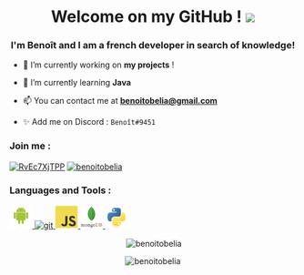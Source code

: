 <h1 align="center">Welcome on my GitHub ! <img src="https://raw.githubusercontent.com/MartinHeinz/MartinHeinz/master/wave.gif" width="30px"></h1>
<h3 align="center">I'm Benoît and I am a french developer in search of knowledge!</h3>

- 🔭 I’m currently working on **my projects** !

- 🌱 I’m currently learning **Java**

- 📫 You can contact me at **benoitobelia@gmail.com**

- ✨ Add me on Discord : `Benoît#9451`

<h3 align="left">Join me :</h3>
<p align="left">
<a href="https://discord.gg/RvEc7XjTPP" target="blank"><img align="center" src="https://raw.githubusercontent.com/rahuldkjain/github-profile-readme-generator/master/src/images/icons/Social/discord.svg" alt="RvEc7XjTPP" height="30" width="40" /></a>
<a href="https://twitter.com/benoitobelia" target="blank"><img align="center" src="https://raw.githubusercontent.com/rahuldkjain/github-profile-readme-generator/master/src/images/icons/Social/twitter.svg" alt="benoitobelia" height="30" width="40" /></a>
</p>

<h3 align="left">Languages and Tools :</h3>
<p align="left"> <a href="https://developer.android.com" target="_blank"> <img src="https://raw.githubusercontent.com/devicons/devicon/master/icons/android/android-original-wordmark.svg" alt="android" width="40" height="40"/> </a> <a href="https://git-scm.com/" target="_blank"> <img src="https://www.vectorlogo.zone/logos/git-scm/git-scm-icon.svg" alt="git" width="40" height="40"/> </a> <a href="https://developer.mozilla.org/en-US/docs/Web/JavaScript" target="_blank"> <img src="https://raw.githubusercontent.com/devicons/devicon/master/icons/javascript/javascript-original.svg" alt="javascript" width="40" height="40"/> </a> <a href="https://www.mongodb.com/" target="_blank"> <img src="https://raw.githubusercontent.com/devicons/devicon/master/icons/mongodb/mongodb-original-wordmark.svg" alt="mongodb" width="40" height="40"/> </a> <a href="https://www.python.org" target="_blank"> <img src="https://raw.githubusercontent.com/devicons/devicon/master/icons/python/python-original.svg" alt="python" width="40" height="40"/> </a> </p>


<p align="center">&nbsp;<img align="center" src="https://github-readme-stats.vercel.app/api?username=benoitobelia&them=dark&show_icons=true&locale=en" alt="benoitobelia" /></p>

<p align="center"> <img src="https://komarev.com/ghpvc/?username=benoitobelia&label=Profile%20views&color=0e75b6&style=flat" alt="benoitobelia" /> </p>
